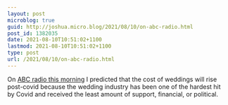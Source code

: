 ```yaml
---
layout: post
microblog: true
guid: http://joshua.micro.blog/2021/08/10/on-abc-radio.html
post_id: 1382035
date: 2021-08-10T10:51:02+1100
lastmod: 2021-08-10T10:51:02+1100
type: post
url: /2021/08/10/on-abc-radio.html
---
```

On [ABC radio this morning](https://www.abc.net.au/radio/goldcoast/programs/mornings/josh-withers-on-abc-goldcoast/13490220) I predicted that the cost of weddings will rise post-covid because the wedding industry has been one of the hardest hit by Covid and received the least amount of support, financial, or political. 
